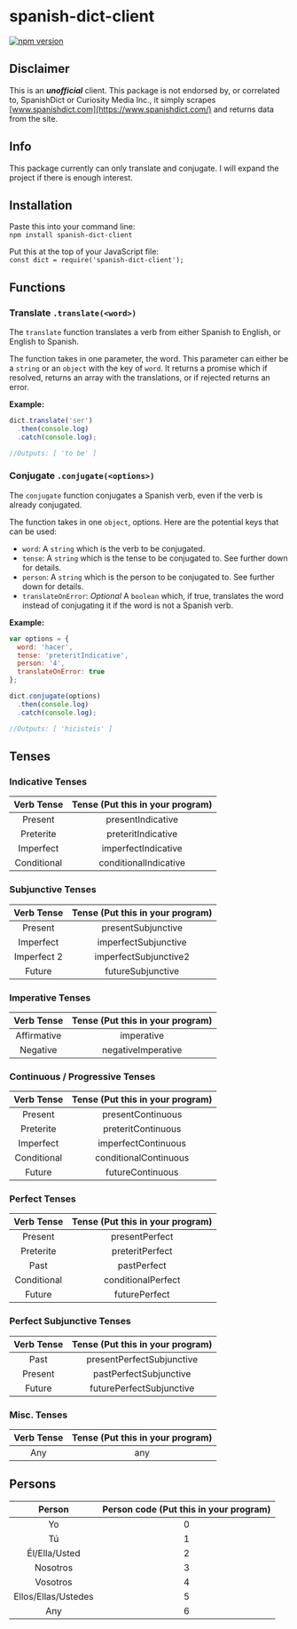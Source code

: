 # **spanish-dict-client**

[![npm version](https://badge.fury.io/js/spanish-dict-client.svg)](https://badge.fury.io/js/spanish-dict-client)

## **Disclaimer**

This is an ***unofficial*** client. This package is not endorsed by, or correlated to, SpanishDict or Curiosity Media Inc., it simply scrapes [www.spanishdict.com](https://www.spanishdict.com/) and returns data from the site.

## Info

This package currently can only translate and conjugate. I will expand the project if there is enough interest.

## Installation

Paste this into your command line:<br>
`npm install spanish-dict-client`

Put this at the top of your JavaScript file:<br>
`const dict = require('spanish-dict-client');`

## Functions
### Translate `.translate(<word>)`

The `translate` function translates a verb from either Spanish to English, or English to Spanish.<br>

The function takes in one parameter, the word. This parameter can either be a `string` or an `object` with the key of `word`. It returns a promise which if resolved, returns an array with the translations, or if rejected returns an error.<br>

**Example:**
```javascript
dict.translate('ser')
  .then(console.log)
  .catch(console.log);

//Outputs: [ 'to be' ]  
```

### Conjugate `.conjugate(<options>)`

The `conjugate` function conjugates a Spanish verb, even if the verb is already conjugated.<br>

The function takes in one `object`, options. Here are the potential keys that can be used:

* `word`: A `string` which is the verb to be conjugated.
* `tense`: A `string` which is the tense to be conjugated to. See further down for details.
* `person`: A `string` which is the person to be conjugated to. See further down for details.
* `translateOnError`: *Optional* A `boolean` which, if true, translates the word instead of conjugating it if the word is not a Spanish verb.

**Example:**
```javascript
var options = {
  word: 'hacer',
  tense: 'preteritIndicative',
  person: '4',
  translateOnError: true
};

dict.conjugate(options)
  .then(console.log)
  .catch(console.log);

//Outputs: [ 'hicisteis' ]
```

## Tenses

### Indicative Tenses

|  Verb Tense 	| Tense (Put this in your program) 	|
|:-----------:	|:--------------------------------:	|
|   Present   	|         presentIndicative        	|
|  Preterite  	|        preteritIndicative        	|
|  Imperfect  	|        imperfectIndicative       	|
| Conditional 	|       conditionalIndicative      	|

### Subjunctive Tenses

|  Verb Tense 	| Tense (Put this in your program) 	|
|:-----------:	|:--------------------------------:	|
|   Present   	|        presentSubjunctive        	|
|  Imperfect  	|       imperfectSubjunctive       	|
| Imperfect 2 	|       imperfectSubjunctive2      	|
|    Future   	|         futureSubjunctive        	|

### Imperative Tenses

|  Verb Tense 	| Tense (Put this in your program) 	|
|:-----------:	|:--------------------------------:	|
| Affirmative 	|            imperative            	|
|   Negative  	|        negativeImperative        	|

### Continuous / Progressive Tenses

|  Verb Tense 	| Tense (Put this in your program) 	|
|:-----------:	|:--------------------------------:	|
|   Present   	|         presentContinuous        	|
|  Preterite  	|        preteritContinuous        	|
|  Imperfect  	|        imperfectContinuous       	|
| Conditional 	|       conditionalContinuous      	|
|    Future   	|         futureContinuous         	|

### Perfect Tenses

|  Verb Tense 	| Tense (Put this in your program) 	|
|:-----------:	|:--------------------------------:	|
|   Present   	|          presentPerfect          	|
|  Preterite  	|          preteritPerfect         	|
|     Past    	|            pastPerfect           	|
| Conditional 	|        conditionalPerfect        	|
|    Future   	|           futurePerfect          	|

### Perfect Subjunctive Tenses

| Verb Tense 	| Tense (Put this in your program) 	|
|:----------:	|:--------------------------------:	|
|    Past    	|     presentPerfectSubjunctive    	|
|   Present  	|      pastPerfectSubjunctive      	|
|   Future   	|     futurePerfectSubjunctive     	|

### Misc. Tenses

| Verb Tense 	| Tense (Put this in your program) 	|
|:----------:	|:--------------------------------:	|
|     Any    	|                any               	|

## Persons

|        Person       	| Person code (Put this in your program) 	|
|:-------------------:	|:--------------------------------------:	|
|          Yo         	|                    0                   	|
|          Tú         	|                    1                   	|
|    Él/Ella/Usted    	|                    2                   	|
|       Nosotros      	|                    3                   	|
|       Vosotros      	|                    4                   	|
| Ellos/Ellas/Ustedes 	|                    5                   	|
|         Any         	|                    6                   	|
